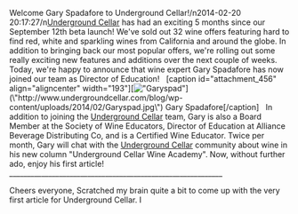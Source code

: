 Welcome Gary Spadafore to Underground Cellar!/n2014-02-20 20:17:27/n[Underground Cellar](\"http://www.undergroundcellar.com\") has had an exciting 5 months since our September 12th beta launch! We\'ve sold out 32 wine offers featuring hard to find red, white and sparkling wines from California and around the globe. In addition to bringing back our most popular offers, we\'re rolling out some really exciting new features and additions over the next couple of weeks. Today, we\'re happy to announce that wine expert Gary Spadafore has now joined our team as Director of Education!   [caption id=\"attachment_456\" align=\"aligncenter\" width=\"193\"][![\"Garyspad\"](\"http://www.undergroundcellar.com/blog/wp-content/uploads/2014/02/Garyspad.jpg\")](\"http://www.undergroundcellar.com/blog/wp-content/uploads/2014/02/Garyspad.jpg\") Gary Spadafore[/caption]   In addition to joining the [Underground Cellar](\"http://www.undergroundcellar.com\") team, Gary is also a Board Member at the Society of Wine Educators, Director of Education at Alliance Beverage Distributing Co, and is a Certified Wine Educator. Twice per month, Gary will chat with the [Underground Cellar](\"http://www.undergroundcellar.com\") community about wine in his new column \"Underground Cellar Wine Academy\". Now, without further ado, enjoy his first article! ____________________________________________________________

 Cheers everyone, Scratched my brain quite a bit to come up with the very first article for Underground Cellar. I